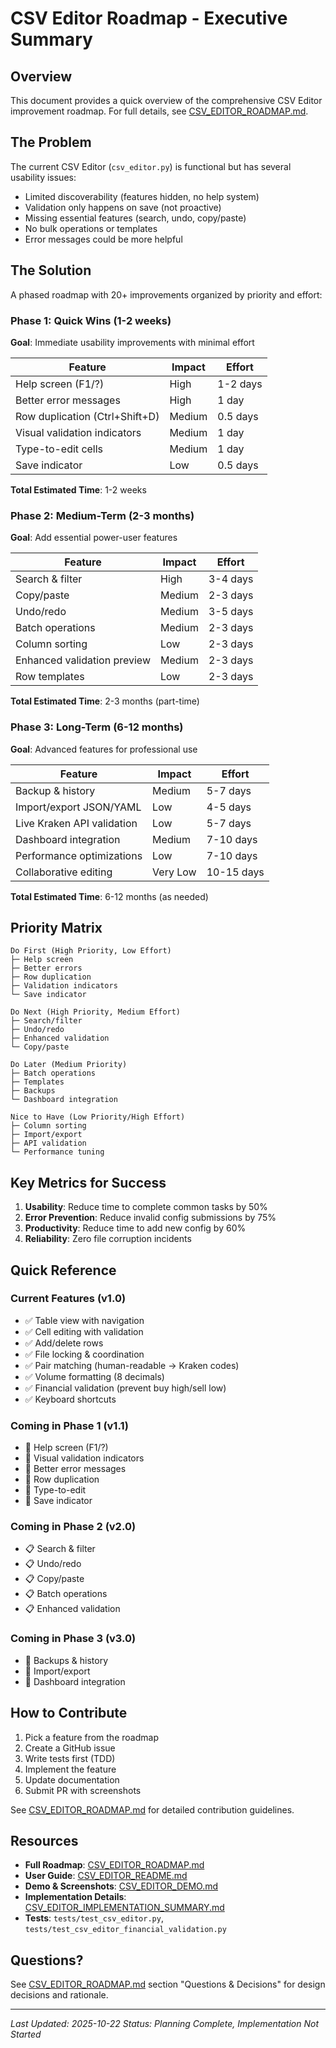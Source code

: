 # CSV Editor Roadmap - Executive Summary

## Overview

This document provides a quick overview of the comprehensive CSV Editor improvement roadmap. For full details, see [CSV_EDITOR_ROADMAP.md](CSV_EDITOR_ROADMAP.md).

## The Problem

The current CSV Editor (`csv_editor.py`) is functional but has several usability issues:
- Limited discoverability (features hidden, no help system)
- Validation only happens on save (not proactive)
- Missing essential features (search, undo, copy/paste)
- No bulk operations or templates
- Error messages could be more helpful

## The Solution

A phased roadmap with 20+ improvements organized by priority and effort:

### Phase 1: Quick Wins (1-2 weeks)
**Goal**: Immediate usability improvements with minimal effort

| Feature | Impact | Effort |
|---------|--------|--------|
| Help screen (F1/?) | High | 1-2 days |
| Better error messages | High | 1 day |
| Row duplication (Ctrl+Shift+D) | Medium | 0.5 days |
| Visual validation indicators | Medium | 1 day |
| Type-to-edit cells | Medium | 1 day |
| Save indicator | Low | 0.5 days |

**Total Estimated Time**: 1-2 weeks

### Phase 2: Medium-Term (2-3 months)
**Goal**: Add essential power-user features

| Feature | Impact | Effort |
|---------|--------|--------|
| Search & filter | High | 3-4 days |
| Copy/paste | Medium | 2-3 days |
| Undo/redo | Medium | 3-5 days |
| Batch operations | Medium | 2-3 days |
| Column sorting | Low | 2-3 days |
| Enhanced validation preview | Medium | 2-3 days |
| Row templates | Low | 2-3 days |

**Total Estimated Time**: 2-3 months (part-time)

### Phase 3: Long-Term (6-12 months)
**Goal**: Advanced features for professional use

| Feature | Impact | Effort |
|---------|--------|--------|
| Backup & history | Medium | 5-7 days |
| Import/export JSON/YAML | Low | 4-5 days |
| Live Kraken API validation | Low | 5-7 days |
| Dashboard integration | Medium | 7-10 days |
| Performance optimizations | Low | 7-10 days |
| Collaborative editing | Very Low | 10-15 days |

**Total Estimated Time**: 6-12 months (as needed)

## Priority Matrix

```
Do First (High Priority, Low Effort)
├─ Help screen
├─ Better errors
├─ Row duplication
├─ Validation indicators
└─ Save indicator

Do Next (High Priority, Medium Effort)
├─ Search/filter
├─ Undo/redo
├─ Enhanced validation
└─ Copy/paste

Do Later (Medium Priority)
├─ Batch operations
├─ Templates
├─ Backups
└─ Dashboard integration

Nice to Have (Low Priority/High Effort)
├─ Column sorting
├─ Import/export
├─ API validation
└─ Performance tuning
```

## Key Metrics for Success

1. **Usability**: Reduce time to complete common tasks by 50%
2. **Error Prevention**: Reduce invalid config submissions by 75%
3. **Productivity**: Reduce time to add new config by 60%
4. **Reliability**: Zero file corruption incidents

## Quick Reference

### Current Features (v1.0)
- ✅ Table view with navigation
- ✅ Cell editing with validation
- ✅ Add/delete rows
- ✅ File locking & coordination
- ✅ Pair matching (human-readable → Kraken codes)
- ✅ Volume formatting (8 decimals)
- ✅ Financial validation (prevent buy high/sell low)
- ✅ Keyboard shortcuts

### Coming in Phase 1 (v1.1)
- 🔄 Help screen (F1/?)
- 🔄 Visual validation indicators
- 🔄 Better error messages
- 🔄 Row duplication
- 🔄 Type-to-edit
- 🔄 Save indicator

### Coming in Phase 2 (v2.0)
- 📋 Search & filter
- 📋 Undo/redo
- 📋 Copy/paste
- 📋 Batch operations
- 📋 Enhanced validation

### Coming in Phase 3 (v3.0)
- 🎯 Backups & history
- 🎯 Import/export
- 🎯 Dashboard integration

## How to Contribute

1. Pick a feature from the roadmap
2. Create a GitHub issue
3. Write tests first (TDD)
4. Implement the feature
5. Update documentation
6. Submit PR with screenshots

See [CSV_EDITOR_ROADMAP.md](CSV_EDITOR_ROADMAP.md) for detailed contribution guidelines.

## Resources

- **Full Roadmap**: [CSV_EDITOR_ROADMAP.md](CSV_EDITOR_ROADMAP.md)
- **User Guide**: [CSV_EDITOR_README.md](CSV_EDITOR_README.md)
- **Demo & Screenshots**: [CSV_EDITOR_DEMO.md](CSV_EDITOR_DEMO.md)
- **Implementation Details**: [CSV_EDITOR_IMPLEMENTATION_SUMMARY.md](CSV_EDITOR_IMPLEMENTATION_SUMMARY.md)
- **Tests**: `tests/test_csv_editor.py`, `tests/test_csv_editor_financial_validation.py`

## Questions?

See [CSV_EDITOR_ROADMAP.md](CSV_EDITOR_ROADMAP.md) section "Questions & Decisions" for design decisions and rationale.

---

*Last Updated: 2025-10-22*
*Status: Planning Complete, Implementation Not Started*
